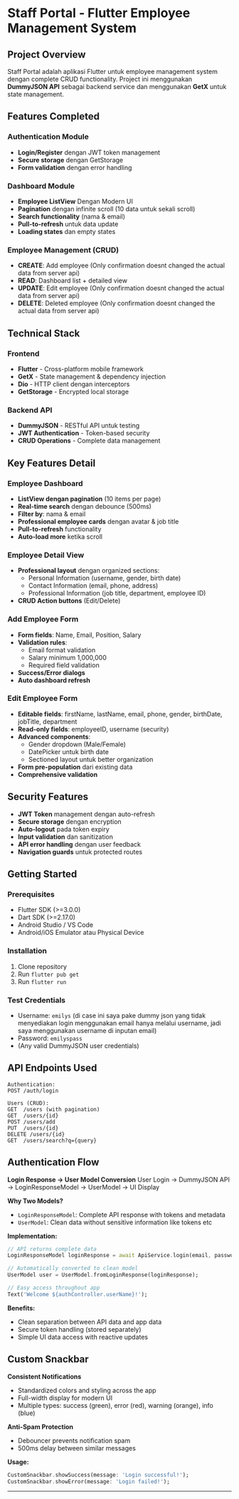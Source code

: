 # Staff Portal - Flutter Employee Management System

## Project Overview

Staff Portal adalah aplikasi Flutter untuk employee management system dengan complete CRUD functionality. Project ini menggunakan **DummyJSON API** sebagai backend service dan menggunakan **GetX** untuk state management.

## Features Completed

### Authentication Module
- **Login/Register** dengan JWT token management
- **Secure storage** dengan GetStorage
- **Form validation** dengan error handling

### Dashboard Module  
- **Employee ListView** Dengan Modern UI
- **Pagination** dengan infinite scroll (10 data untuk sekali scroll)
- **Search functionality** (nama & email)
- **Pull-to-refresh** untuk data update
- **Loading states** dan empty states

### Employee Management (CRUD)
- **CREATE**: Add employee (Only confirmation doesnt changed the actual data from server api)
- **READ**: Dashboard list + detailed view
- **UPDATE**: Edit employee (Only confirmation doesnt changed the actual data from server api)
- **DELETE**: Deleted employee (Only confirmation doesnt changed the actual data from server api)

## Technical Stack

### Frontend
- **Flutter** - Cross-platform mobile framework
- **GetX** - State management & dependency injection
- **Dio** - HTTP client dengan interceptors
- **GetStorage** - Encrypted local storage

### Backend API
- **DummyJSON** - RESTful API untuk testing
- **JWT Authentication** - Token-based security
- **CRUD Operations** - Complete data management

## Key Features Detail

### Employee Dashboard
- **ListView dengan pagination** (10 items per page)
- **Real-time search** dengan debounce (500ms)
- **Filter by**: nama & email
- **Professional employee cards** dengan avatar & job title
- **Pull-to-refresh** functionality
- **Auto-load more** ketika scroll

### Employee Detail View
- **Professional layout** dengan organized sections:
  - Personal Information (username, gender, birth date)
  - Contact Information (email, phone, address)
  - Professional Information (job title, department, employee ID)
- **CRUD Action buttons** (Edit/Delete)

### Add Employee Form
- **Form fields**: Name, Email, Position, Salary
- **Validation rules**:
  - Email format validation
  - Salary minimum 1,000,000
  - Required field validation
- **Success/Error dialogs**
- **Auto dashboard refresh**

### Edit Employee Form  
- **Editable fields**: firstName, lastName, email, phone, gender, birthDate, jobTitle, department
- **Read-only fields**: employeeID, username (security)
- **Advanced components**:
  - Gender dropdown (Male/Female)
  - DatePicker untuk birth date
  - Sectioned layout untuk better organization
- **Form pre-population** dari existing data
- **Comprehensive validation**

## Security Features

- **JWT Token** management dengan auto-refresh
- **Secure storage** dengan encryption
- **Auto-logout** pada token expiry
- **Input validation** dan sanitization
- **API error handling** dengan user feedback
- **Navigation guards** untuk protected routes

## Getting Started

### Prerequisites
- Flutter SDK (>=3.0.0)
- Dart SDK (>=2.17.0)
- Android Studio / VS Code
- Android/iOS Emulator atau Physical Device

### Installation
1. Clone repository
2. Run `flutter pub get`
3. Run `flutter run`

### Test Credentials
- Username: `emilys` (di case ini saya pake dummy json yang tidak menyediakan login menggunakan email hanya
  melalui username, jadi saya menggunakan username di inputan email)
- Password: `emilyspass`
- (Any valid DummyJSON user credentials)

## API Endpoints Used

```
Authentication:
POST /auth/login

Users (CRUD):  
GET  /users (with pagination)
GET  /users/{id}
POST /users/add
PUT  /users/{id}  
DELETE /users/{id}
GET  /users/search?q={query}
```

## Authentication Flow

**Login Response → User Model Conversion**
User Login → DummyJSON API → LoginResponseModel → UserModel → UI Display

**Why Two Models?**
- `LoginResponseModel`: Complete API response with tokens and metadata
- `UserModel`: Clean data without sensitive information like tokens etc

**Implementation:**
```dart
// API returns complete data
LoginResponseModel loginResponse = await ApiService.login(email, password);

// Automatically converted to clean model
UserModel user = UserModel.fromLoginResponse(loginResponse);

// Easy access throughout app
Text('Welcome ${authController.userName}!');
```

**Benefits:**
- Clean separation between API data and app data
- Secure token handling (stored separately)
- Simple UI data access with reactive updates

## Custom Snackbar

**Consistent Notifications**
- Standardized colors and styling across the app
- Full-width display for modern UI
- Multiple types: success (green), error (red), warning (orange), info (blue)

**Anti-Spam Protection**
- Debouncer prevents notification spam
- 500ms delay between similar messages

**Usage:**
```dart
CustomSnackbar.showSuccess(message: 'Login successful!');
CustomSnackbar.showError(message: 'Login failed!');
```

---